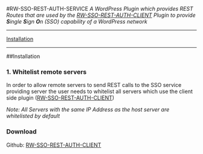 #RW-SSO-REST-AUTH-SERVICE
*A WordPress Plugin which provides REST Routes that are 
used by the [RW-SSO-REST-AUTH-CLIENT](https://github.com/rpi-virtuell/rw-sso-rest-auth-client) Plugin to provide 
**S**ingle **S**ign **O**n (SSO) capability of a WordPress network*

---

[Installation](#Installation)

---

##Installation
### 1. Whitelist remote servers
In order to allow remote servers to send REST calls to 
the SSO service providing server the user
needs to whitelist all servers which use the client
side plugin ([RW-SSO-REST-AUTH-CLIENT](https://github.com/rpi-virtuell/rw-sso-rest-auth-client))

*Note: All Servers with the same IP Address as the host 
server are whitelisted by default*
### Download
Github: [RW-SSO-REST-AUTH-CLIENT](https://github.com/rpi-virtuell/rw-sso-rest-auth-client)